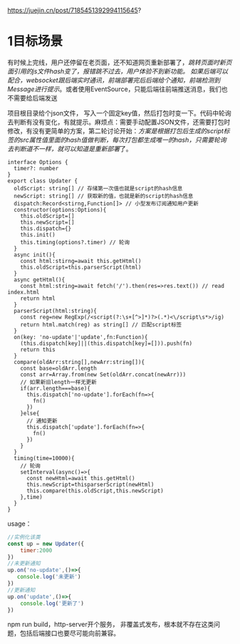 
https://juejin.cn/post/7185451392994115645?
# 1目标场景
有时候上完线，用户还停留在老页面，还不知道网页重新部署了，*跳转页面时新页面引用的js文件hash变了，报错跳不过去，用户体验不到新功能。
如果后端可以配合，websocket跟后端实时通讯，前端部署完后后端给个通知，前端检测到Message进行提示*。或者使用EventSource，只能后端往前端推送消息，我们也不需要给后端发送

项目根目录给个json文件，
写入一个固定key值，然后打包时变一下。代码中轮询去判断有没有变化，有就提示。麻烦点：需要手动配置JSON文件，还需要打包时修改，有没有更简单的方案，第二轮讨论开始：*方案是根据打包后生成的script标签的src属性值里面的hash值做判断，每次打包都生成唯一的hash，只需要轮询去判断道不一样，就可以知道是重新部署*了。
```tsx
interface Options {
  timer?: number
}
export class Updater {
  oldScript: string[] // 存储第一次值也就是script的hash信息
  newScript: string[] // 获取新的值，也就是新的script的hash信息
  dispatch:Record<stirng,Function[]> // 小型发布订阅通知用户更新
  constructor(options:Options){
    this.oldScript=[]
    this.newScript=[]
    this.dispatch={}
    this.init()
    this.timing(options?.timer) // 轮询
  }
  async init(){
    const html:stirng=await this.getHtml()
    this.oldScript=this.parserScript(html)
  }
  async getHtml(){
    const html:string=await fetch('/').then(res=>res.text()) // read index.html
    return html
  }
  parserScript(html:string){
    const reg=new RegExp(/<script(?:\s+[^>]*)?>(.*)<\/script\s*>/ig)
    return html.match(reg) as string[] // 匹配script标签
  }
  on(key: 'no-update'|'update',fn:Function){
    (this.dispatch[key]||(this.dispatch[key]=[])).push(fn)
    return this
  }
  compare(oldArr:string[],newArr:string[]){
    const base=oldArr.length
    const arr=Array.from(new Set(oldArr.concat(newArr)))
    // 如果新旧length一样无更新
    if(arr.length===base){
      this.dispatch['no-update'].forEach(fn=>{
        fn()
      })
    }else{
      // 通知更新
      this.dispatch['update'].forEach(fn=>{
        fn()
      })
    }
  }
  timing(time=10000){
    // 轮询
    setInterval(async()=>{
      const newHtml=await this.getHtml()
      this.newScript=thisparserScript(newHtml)
      this.compare(this.oldScript,this.newScript)
    },time)
  }
}
```
usage：
```js
//实例化该类
const up = new Updater({
    timer:2000
})
//未更新通知
up.on('no-update',()=>{
   console.log('未更新')
})
//更新通知
up.on('update',()=>{
    console.log('更新了')
})
```

npm run build，http-server开个服务，
非覆盖式发布，根本就不存在这类问题，包括后端接口也要尽可能向前兼容。
